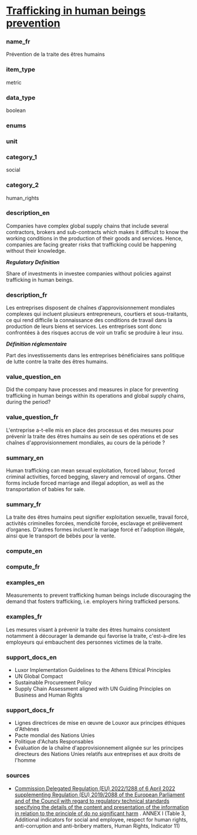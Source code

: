 
# [Trafficking in human beings prevention](#human_traffic_prevention_bool)

### name_fr

Prévention de la traite des êtres humains

### item_type

metric

### data_type

boolean

### enums



### unit



### category_1

social

### category_2

human_rights

### description_en

Companies have complex global supply chains that include several contractors, brokers and
sub-contracts which makes it difficult to know the working conditions in the production of
their goods and services. Hence, companies are facing greater risks that trafficking could be
happening without their knowledge.

***Regulatory Definition***

Share of investments in investee companies without policies against trafficking in human beings.


### description_fr

Les entreprises disposent de chaînes d’approvisionnement mondiales complexes qui incluent plusieurs
entrepreneurs, courtiers et sous-traitants, ce qui rend difficile la connaissance des conditions
de travail dans la production de leurs biens et services. Les entreprises sont donc confrontées à
des risques accrus de voir un trafic se produire à leur insu.

***Définition réglementaire***

Part des investissements dans les entreprises bénéficiaires sans politique de lutte contre la
traite des êtres humains.

### value_question_en

Did the company have processes and measures in place for preventing trafficking in human beings
within its operations and global supply chains, during the period?

### value_question_fr

L'entreprise a-t-elle mis en place des processus et des mesures pour prévenir la traite des êtres
humains au sein de ses opérations et de ses chaînes d'approvisionnement mondiales, au cours de la
période ?

### summary_en

Human trafficking can mean sexual exploitation, forced labour, forced criminal activities, forced
begging, slavery and removal of organs. Other forms include forced marriage and illegal adoption,
as well as the transportation of babies for sale.

### summary_fr

La traite des êtres humains peut signifier exploitation sexuelle, travail forcé, activités
criminelles forcées, mendicité forcée, esclavage et prélèvement d’organes. D'autres formes
incluent le mariage forcé et l'adoption illégale, ainsi que le transport de bébés pour la vente.

### compute_en



### compute_fr



### examples_en

Measurements to prevent trafficking human beings include discouraging the demand that fosters
trafficking, i.e. employers hiring trafficked persons. 

### examples_fr

Les mesures visant à prévenir la traite des êtres humains consistent notamment à décourager la
demande qui favorise la traite, c'est-à-dire les employeurs qui embauchent des personnes victimes
de la traite.

### support_docs_en

- Luxor Implementation Guidelines to the Athens Ethical Principles
- UN Global Compact
- Sustainable Procurement Policy
- Supply Chain Assessment aligned with UN Guiding Principles on Business and Human Rights

### support_docs_fr

- Lignes directrices de mise en œuvre de Louxor aux principes éthiques d'Athènes
- Pacte mondial des Nations Unies
- Politique d'Achats Responsables
- Évaluation de la chaîne d'approvisionnement alignée sur les principes directeurs des Nations Unies relatifs aux entreprises et aux droits de l'homme

### sources

- [Commission Delegated Regulation (EU) 2022/1288 of 6 April 2022 supplementing Regulation (EU)
2019/2088 of the European Parliament and of the Council with regard to regulatory technical
standards specifying the details of the content and presentation of the information in relation
to the principle of do no significant harm](https://eur-lex.europa.eu/eli/reg_del/2022/1288/oj)
. ANNEX I (Table 3, Additional indicators for social and employee, respect for human rights,
anti-corruption and anti-bribery matters, Human Rights, Indicator 11)
            